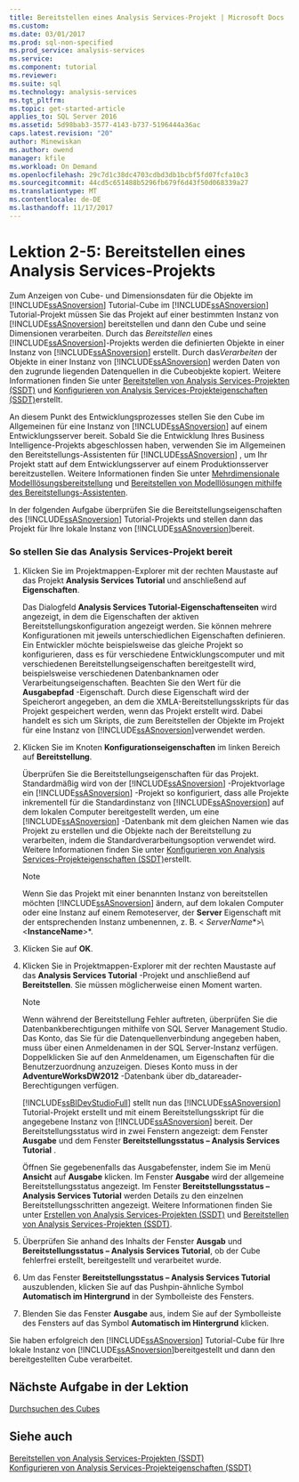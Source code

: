 ```yaml
---
title: Bereitstellen eines Analysis Services-Projekt | Microsoft Docs
ms.custom: 
ms.date: 03/01/2017
ms.prod: sql-non-specified
ms.prod_service: analysis-services
ms.service: 
ms.component: tutorial
ms.reviewer: 
ms.suite: sql
ms.technology: analysis-services
ms.tgt_pltfrm: 
ms.topic: get-started-article
applies_to: SQL Server 2016
ms.assetid: 5d98bab3-3577-4143-b737-5196444a36ac
caps.latest.revision: "20"
author: Minewiskan
ms.author: owend
manager: kfile
ms.workload: On Demand
ms.openlocfilehash: 29c7d1c38dc4703cdbd3db1bcbf5fd07fcfa10c3
ms.sourcegitcommit: 44cd5c651488b5296fb679f6d43f50d068339a27
ms.translationtype: MT
ms.contentlocale: de-DE
ms.lasthandoff: 11/17/2017
---
```

# <a name="lesson-2-5---deploying-an-analysis-services-project"></a>Lektion 2-5: Bereitstellen eines Analysis Services-Projekts
Zum Anzeigen von Cube- und Dimensionsdaten für die Objekte im [!INCLUDE[ssASnoversion](../includes/ssasnoversion-md.md)] Tutorial-Cube im [!INCLUDE[ssASnoversion](../includes/ssasnoversion-md.md)] Tutorial-Projekt müssen Sie das Projekt auf einer bestimmten Instanz von [!INCLUDE[ssASnoversion](../includes/ssasnoversion-md.md)] bereitstellen und dann den Cube und seine Dimensionen verarbeiten. Durch das *Bereitstellen* eines [!INCLUDE[ssASnoversion](../includes/ssasnoversion-md.md)]-Projekts werden die definierten Objekte in einer Instanz von [!INCLUDE[ssASnoversion](../includes/ssasnoversion-md.md)] erstellt. Durch das*Verarbeiten* der Objekte in einer Instanz von [!INCLUDE[ssASnoversion](../includes/ssasnoversion-md.md)] werden Daten von den zugrunde liegenden Datenquellen in die Cubeobjekte kopiert. Weitere Informationen finden Sie unter [Bereitstellen von Analysis Services-Projekten &#40;SSDT&#41;](../analysis-services/multidimensional-models/deploy-analysis-services-projects-ssdt.md) und [Konfigurieren von Analysis Services-Projekteigenschaften &#40;SSDT&#41;](../analysis-services/multidimensional-models/configure-analysis-services-project-properties-ssdt.md)erstellt.  
  
An diesem Punkt des Entwicklungsprozesses stellen Sie den Cube im Allgemeinen für eine Instanz von [!INCLUDE[ssASnoversion](../includes/ssasnoversion-md.md)] auf einem Entwicklungsserver bereit. Sobald Sie die Entwicklung Ihres Business Intelligence-Projekts abgeschlossen haben, verwenden Sie im Allgemeinen den Bereitstellungs-Assistenten für [!INCLUDE[ssASnoversion](../includes/ssasnoversion-md.md)] , um Ihr Projekt statt auf dem Entwicklungsserver auf einem Produktionsserver bereitzustellen. Weitere Informationen finden Sie unter [Mehrdimensionale Modelllösungsbereitstellung](../analysis-services/multidimensional-models/multidimensional-model-solution-deployment.md) und [Bereitstellen von Modelllösungen mithilfe des Bereitstellungs-Assistenten](../analysis-services/multidimensional-models/deploy-model-solutions-using-the-deployment-wizard.md).  
  
In der folgenden Aufgabe überprüfen Sie die Bereitstellungseigenschaften des [!INCLUDE[ssASnoversion](../includes/ssasnoversion-md.md)] Tutorial-Projekts und stellen dann das Projekt für Ihre lokale Instanz von [!INCLUDE[ssASnoversion](../includes/ssasnoversion-md.md)]bereit.  
  
### <a name="to-deploy-the-analysis-services-project"></a>So stellen Sie das Analysis Services-Projekt bereit  
  
1.  Klicken Sie im Projektmappen-Explorer mit der rechten Maustaste auf das Projekt **Analysis Services Tutorial** und anschließend auf **Eigenschaften**.  
  
    Das Dialogfeld **Analysis Services Tutorial-Eigenschaftenseiten** wird angezeigt, in dem die Eigenschaften der aktiven Bereitstellungskonfiguration angezeigt werden. Sie können mehrere Konfigurationen mit jeweils unterschiedlichen Eigenschaften definieren. Ein Entwickler möchte beispielsweise das gleiche Projekt so konfigurieren, dass es für verschiedene Entwicklungscomputer und mit verschiedenen Bereitstellungseigenschaften bereitgestellt wird, beispielsweise verschiedenen Datenbanknamen oder Verarbeitungseigenschaften. Beachten Sie den Wert für die **Ausgabepfad** -Eigenschaft. Durch diese Eigenschaft wird der Speicherort angegeben, an dem die XMLA-Bereitstellungsskripts für das Projekt gespeichert werden, wenn das Projekt erstellt wird. Dabei handelt es sich um Skripts, die zum Bereitstellen der Objekte im Projekt für eine Instanz von [!INCLUDE[ssASnoversion](../includes/ssasnoversion-md.md)]verwendet werden.  
  
2.  Klicken Sie im Knoten **Konfigurationseigenschaften** im linken Bereich auf **Bereitstellung**.  
  
    Überprüfen Sie die Bereitstellungseigenschaften für das Projekt. Standardmäßig wird von der [!INCLUDE[ssASnoversion](../includes/ssasnoversion-md.md)] -Projektvorlage ein [!INCLUDE[ssASnoversion](../includes/ssasnoversion-md.md)] -Projekt so konfiguriert, dass alle Projekte inkrementell für die Standardinstanz von [!INCLUDE[ssASnoversion](../includes/ssasnoversion-md.md)] auf dem lokalen Computer bereitgestellt werden, um eine [!INCLUDE[ssASnoversion](../includes/ssasnoversion-md.md)] -Datenbank mit dem gleichen Namen wie das Projekt zu erstellen und die Objekte nach der Bereitstellung zu verarbeiten, indem die Standardverarbeitungsoption verwendet wird. Weitere Informationen finden Sie unter [Konfigurieren von Analysis Services-Projekteigenschaften &#40;SSDT&#41;](../analysis-services/multidimensional-models/configure-analysis-services-project-properties-ssdt.md)erstellt.  
  
    > [!NOTE]  
    > Wenn Sie das Projekt mit einer benannten Instanz von bereitstellen möchten [!INCLUDE[ssASnoversion](../includes/ssasnoversion-md.md)] ändern, auf dem lokalen Computer oder eine Instanz auf einem Remoteserver, der **Server** Eigenschaft mit der entsprechenden Instanz umbenennen, z. B. \<  *ServerName**>\\<**InstanceName**>*.  
  
3.  Klicken Sie auf **OK**.  
  
4.  Klicken Sie in Projektmappen-Explorer mit der rechten Maustaste auf das **Analysis Services Tutorial** -Projekt und anschließend auf **Bereitstellen**. Sie müssen möglicherweise einen Moment warten.  
  
    > [!NOTE]  
    > Wenn während der Bereitstellung Fehler auftreten, überprüfen Sie die Datenbankberechtigungen mithilfe von SQL Server Management Studio. Das Konto, das Sie für die Datenquellenverbindung angegeben haben, muss über einen Anmeldenamen in der SQL Server-Instanz verfügen. Doppelklicken Sie auf den Anmeldenamen, um Eigenschaften für die Benutzerzuordnung anzuzeigen. Dieses Konto muss in der **AdventureWorksDW2012** -Datenbank über db_datareader-Berechtigungen verfügen.  
  
    [!INCLUDE[ssBIDevStudioFull](../includes/ssbidevstudiofull-md.md)] stellt nun das [!INCLUDE[ssASnoversion](../includes/ssasnoversion-md.md)] Tutorial-Projekt erstellt und mit einem Bereitstellungsskript für die angegebene Instanz von [!INCLUDE[ssASnoversion](../includes/ssasnoversion-md.md)] bereit. Der Bereitstellungsstatus wird in zwei Fenstern angezeigt: dem Fenster **Ausgabe** und dem Fenster **Bereitstellungsstatus – Analysis Services Tutorial** .  
  
    Öffnen Sie gegebenenfalls das Ausgabefenster, indem Sie im Menü **Ansicht** auf **Ausgabe** klicken. Im Fenster **Ausgabe** wird der allgemeine Bereitstellungsstatus angezeigt. Im Fenster **Bereitstellungsstatus – Analysis Services Tutorial** werden Details zu den einzelnen Bereitstellungsschritten angezeigt. Weitere Informationen finden Sie unter [Erstellen von Analysis Services-Projekten &#40;SSDT&#41;](../analysis-services/multidimensional-models/build-analysis-services-projects-ssdt.md) und [Bereitstellen von Analysis Services-Projekten &#40;SSDT&#41;](../analysis-services/multidimensional-models/deploy-analysis-services-projects-ssdt.md).  
  
5.  Überprüfen Sie anhand des Inhalts der Fenster **Ausgab** und **Bereitstellungsstatus – Analysis Services Tutorial**, ob der Cube fehlerfrei erstellt, bereitgestellt und verarbeitet wurde.  
  
6.  Um das Fenster **Bereitstellungsstatus – Analysis Services Tutorial** auszublenden, klicken Sie auf das Pushpin-ähnliche Symbol **Automatisch im Hintergrund** in der Symbolleiste des Fensters.  
  
7.  Blenden Sie das Fenster **Ausgabe** aus, indem Sie auf der Symbolleiste des Fensters auf das Symbol **Automatisch im Hintergrund** klicken.  
  
Sie haben erfolgreich den [!INCLUDE[ssASnoversion](../includes/ssasnoversion-md.md)] Tutorial-Cube für Ihre lokale Instanz von [!INCLUDE[ssASnoversion](../includes/ssasnoversion-md.md)]bereitgestellt und dann den bereitgestellten Cube verarbeitet.  
  
## <a name="next-task-in-lesson"></a>Nächste Aufgabe in der Lektion  
[Durchsuchen des Cubes](../analysis-services/lesson-2-6-browsing-the-cube.md)  
  
## <a name="see-also"></a>Siehe auch  
[Bereitstellen von Analysis Services-Projekten &#40;SSDT&#41;](../analysis-services/multidimensional-models/deploy-analysis-services-projects-ssdt.md)  
[Konfigurieren von Analysis Services-Projekteigenschaften &#40;SSDT&#41;](../analysis-services/multidimensional-models/configure-analysis-services-project-properties-ssdt.md)  
  
  
  
